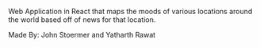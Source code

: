 Web Application in React that maps the moods of various locations around the world based off of news for that location.

Made By: John Stoermer and Yatharth Rawat
